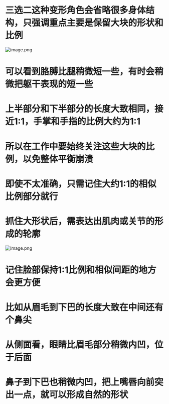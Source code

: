 # 三选二这种变形角色会省略很多身体结构，只强调重点主要是保留大块的形状和比例

![image.png](https://cdn.jsdelivr.net/gh/ymingZ/note-gen-image-sync@main/2025-08/cd1002d5-1158-4f5a-bc21-6f4130602e67.png)

# 可以看到胳膊比腿稍微短一些，有时会稍微把躯干表现的短一些

# 上半部分和下半部分的长度大致相同，接近1:1，手掌和手指的比例大约为1:1

# 所以在工作中要始终关注这些大块的比例，以免整体平衡崩溃

# 即使不太准确，只需记住大约1:1的相似比例部分就行

# 抓住大形状后，需表达出肌肉或关节的形成的轮廓

![image.png](https://cdn.jsdelivr.net/gh/ymingZ/note-gen-image-sync@main/2025-08/c367d8ba-1a29-4a09-8dfb-30d723798556.png)


# 记住脸部保持1:1比例和相似间距的地方会更方便

# 比如从眉毛到下巴的长度大致在中间还有个鼻尖

# 从侧面看，眼睛比眉毛部分稍微内凹，位于后面

# 鼻子到下巴也稍微内凹，把上嘴唇向前突出一点，就可以形成自然的形状
